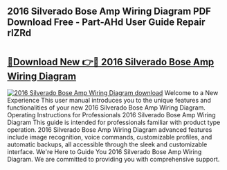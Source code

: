 ## 2016 Silverado Bose Amp Wiring Diagram PDF Download Free - Part-AHd User Guide Repair rlZRd

# <h2><a href="http://dfp5nx.blite.top/?on=2016+Silverado+Bose+Amp+Wiring+Diagram">🔗Download New 👉🔴 2016 Silverado Bose Amp Wiring Diagram</a></h2>

[![2016 Silverado Bose Amp Wiring Diagram download](https://i.imgur.com/lujVjoI.png)](http://dfp5nx.blite.top/?on=2016+Silverado+Bose+Amp+Wiring+Diagram)
Welcome to a New Experience This user manual introduces you to the unique features and functionalities of your new 2016 Silverado Bose Amp Wiring Diagram. Operating Instructions for Professionals 2016 Silverado Bose Amp Wiring Diagram This guide is intended for professionals familiar with product type operation. 2016 Silverado Bose Amp Wiring Diagram advanced features include image recognition, voice commands, customizable profiles, and automatic backups, all accessible through the sleek and customizable interface. We're Here to Guide You 2016 Silverado Bose Amp Wiring Diagram. We are committed to providing you with comprehensive support.
